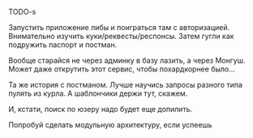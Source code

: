 TODO-s

Запустить приложение либы и поиграться там с авторизацией. Внимательно изучить куки/реквесты/респонсы. Затем гугли как подружить паспорт и постман.

Вообще старайся не через админку в базу лазить, а через Монгуш. Может даже открутить этот сервис, чтобы похардкорнее было...

Та же история с постманом. Лучше научись запросы разного типа пулять из курла. А шаблончики держи тут, скажем.

И, кстати, поиск по юзеру надо будет еще допилить.

Попробуй сделать модульную архитектуру, если успеешь

